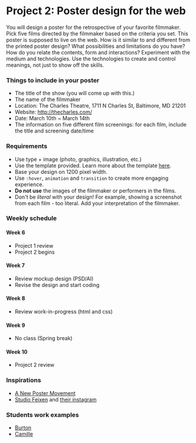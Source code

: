 # Project 2: Poster design for the web
You will design a poster for the retrospective of your favorite filmmaker. Pick five films directed by the filmmaker based on the criteria you set. This poster is supposed to live on the web. How is it similar to and different from the printed poster design? What possibilities and limitations do you have? How do you relate the contents, form and interactions? Experiment with the medium and technologies. Use the technologies to create and control meanings, not just to show off the skills.

### Things to include in your poster
- The title of the show (you will come up with this.)
- The name of the filmmaker
- Location: The Charles Theatre, 1711 N Charles St, Baltimore, MD 21201
- Website: http://thecharles.com/
- Date: March 10th ~ March 14th
- The information on five different film screenings: for each film, include the title and screening date/time

### Requirements
- Use type + image (photo, graphics, illustration, etc.)
- Use the template provided. Learn more about the template [here](http://j4n.co/blog/Creating-your-own-css-grid-system).
- Base your design on 1200 pixel width.
- Use `:hover`, `animation` and `transition` to create more engaging experience.
- **Do not use** the images of the filmmaker or performers in the films.
- Don't be *literal* with your design! For example, showing a screenshot from each film - too literal. Add your interpretation of the filmmaker.

### Weekly schedule

#### Week 6
- Project 1 review
- Project 2 begins

#### Week 7
- Review mockup design (PSD/AI)
- Revise the design and start coding

#### Week 8
- Review work-in-progress (html and css)

#### Week 9
- No class (Spring break)

#### Week 10
- Project 2 review

### Inspirations
- [A New Poster Movement](https://eyeondesign.aiga.org/a-new-poster-movement/)
- [Studio Feixen](http://www.studiofeixen.ch) and [their instagram](https://www.instagram.com/studiofeixen/)

### Students work examples
- [Burton](http://mica-gd2.paperdove.com/2017/poster/wed/Burton-Booz/)
- [Camille](http://mica-gd2.paperdove.com/2017/poster/thu/Camille-GomeraTavarez/)
